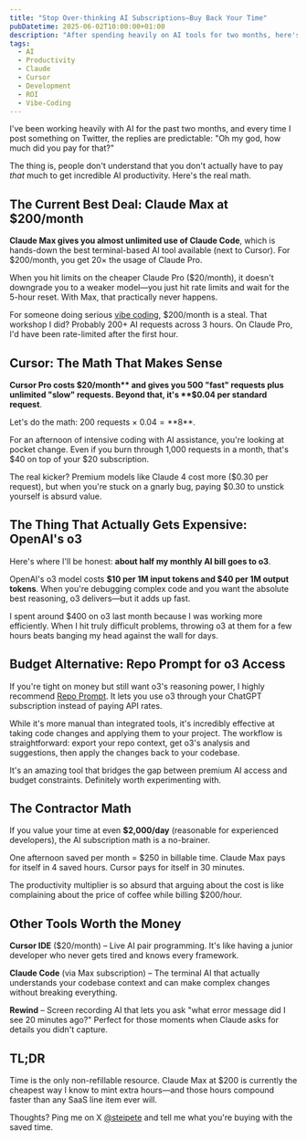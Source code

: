 ```yaml
---
title: "Stop Over-thinking AI Subscriptions—Buy Back Your Time"
pubDatetime: 2025-06-02T10:00:00+01:00
description: "After spending heavily on AI tools for two months, here's why the math actually works out—and which subscriptions are worth every penny."
tags:
  - AI
  - Productivity
  - Claude
  - Cursor
  - Development
  - ROI
  - Vibe-Coding
---
```


I've been working heavily with AI for the past two months, and every time I post something on Twitter, the replies are predictable: "Oh my god, how much did you pay for that?"

The thing is, people don't understand that you don't actually have to pay *that* much to get incredible AI productivity. Here's the real math.

## The Current Best Deal: Claude Max at $200/month

**Claude Max gives you almost unlimited use of Claude Code**, which is hands-down the best terminal-based AI tool available (next to Cursor). For $200/month, you get 20× the usage of Claude Pro.

When you hit limits on the cheaper Claude Pro ($20/month), it doesn't downgrade you to a weaker model—you just hit rate limits and wait for the 5-hour reset. With Max, that practically never happens.

For someone doing serious [vibe coding](/posts/2025/the-future-of-vibe-coding/), $200/month is a steal. That workshop I did? Probably 200+ AI requests across 3 hours. On Claude Pro, I'd have been rate-limited after the first hour.

## Cursor: The Math That Makes Sense

**Cursor Pro costs $20/month** and gives you 500 "fast" requests plus unlimited "slow" requests. Beyond that, it's **$0.04 per standard request**.

Let's do the math: 200 requests × $0.04 = **$8**. 

For an afternoon of intensive coding with AI assistance, you're looking at pocket change. Even if you burn through 1,000 requests in a month, that's $40 on top of your $20 subscription.

The real kicker? Premium models like Claude 4 cost more ($0.30 per request), but when you're stuck on a gnarly bug, paying $0.30 to unstick yourself is absurd value.

## The Thing That Actually Gets Expensive: OpenAI's o3

Here's where I'll be honest: **about half my monthly AI bill goes to o3**. 

OpenAI's o3 model costs **$10 per 1M input tokens and $40 per 1M output tokens**. When you're debugging complex code and you want the absolute best reasoning, o3 delivers—but it adds up fast.

I spent around $400 on o3 last month because I was working more efficiently. When I hit truly difficult problems, throwing o3 at them for a few hours beats banging my head against the wall for days.

## Budget Alternative: Repo Prompt for o3 Access

If you're tight on money but still want o3's reasoning power, I highly recommend [Repo Prompt](https://repoprompt.com/). It lets you use o3 through your ChatGPT subscription instead of paying API rates.

While it's more manual than integrated tools, it's incredibly effective at taking code changes and applying them to your project. The workflow is straightforward: export your repo context, get o3's analysis and suggestions, then apply the changes back to your codebase.

It's an amazing tool that bridges the gap between premium AI access and budget constraints. Definitely worth experimenting with.

## The Contractor Math

If you value your time at even **$2,000/day** (reasonable for experienced developers), the AI subscription math is a no-brainer.

One afternoon saved per month = $250 in billable time. Claude Max pays for itself in 4 saved hours. Cursor pays for itself in 30 minutes.

The productivity multiplier is so absurd that arguing about the cost is like complaining about the price of coffee while billing $200/hour.

## Other Tools Worth the Money

**Cursor IDE** ($20/month) – Live AI pair programming. It's like having a junior developer who never gets tired and knows every framework.

**Claude Code** (via Max subscription) – The terminal AI that actually understands your codebase context and can make complex changes without breaking everything.

**Rewind** – Screen recording AI that lets you ask "what error message did I see 20 minutes ago?" Perfect for those moments when Claude asks for details you didn't capture.

## TL;DR

Time is the only non-refillable resource. Claude Max at $200 is currently the cheapest way I know to mint extra hours—and those hours compound faster than any SaaS line item ever will.

Thoughts? Ping me on X [@steipete](https://twitter.com/steipete) and tell me what you're buying with the saved time.